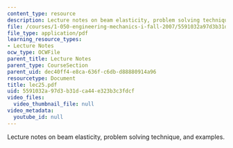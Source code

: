 ```yaml
---
content_type: resource
description: Lecture notes on beam elasticity, problem solving technique, and examples.
file: /courses/1-050-engineering-mechanics-i-fall-2007/5591032a97d3b31dca44e323b3c3fdcf_lec25.pdf
file_type: application/pdf
learning_resource_types:
- Lecture Notes
ocw_type: OCWFile
parent_title: Lecture Notes
parent_type: CourseSection
parent_uid: dec40ff4-e8ca-636f-c6db-d88880914a96
resourcetype: Document
title: lec25.pdf
uid: 5591032a-97d3-b31d-ca44-e323b3c3fdcf
video_files:
  video_thumbnail_file: null
video_metadata:
  youtube_id: null
---
```

Lecture notes on beam elasticity, problem solving technique, and examples.

